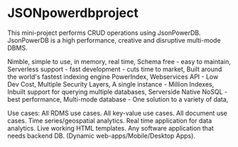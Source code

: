 # JSONpowerdbproject
This mini-project performs CRUD operations using JsonPowerDB.
JsonPowerDB is a high performance, creative and disruptive multi-mode DBMS.



Nimble,
simple to use, 
in memory, 
real time,
Schema free - easy to maintain,
Serverless support - fast development - cuts time to market,
Built around the world's fastest indexing engine PowerIndex,
Webservices API - Low Dev Cost,
Multiple Security Layers,
A single instance - Million Indexes,
Inbuilt support for querying multiple databases,
Serverside Native NoSQL - best performance,
Multi-mode database - One solution to a variety of data,

Use cases:
All RDMS use cases.
All key-value use cases.
All document use cases.
Time series/geospatial analytics.
Real time application for data analytics.
Live working HTML templates.
Any software application that needs backend DB. (Dynamic web-apps/Mobile/Desktop Apps).
